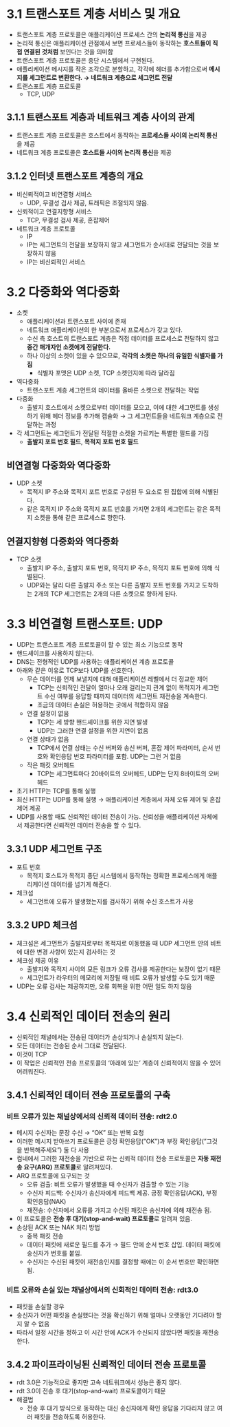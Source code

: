 # 3.1 트랜스포트 계층 서비스 및 개요

- 트랜스포트 계층 프로토콜은 애플리케이션 프로세스 간의 **논리적 통신**을 제공
- 논리적 통신은 애플리케이션 관점에서 보면 프로세스들이 동작하는 **호스트들이 직접 연결된 것처럼** 보인다는 것을 의미함
- 트랜스포트 계층 프로토콜은 종단 시스템에서 구현된다.
- 애플리케이션 메시지를 작은 조각으로 분할하고, 각각에 헤더를 추가함으로써 **메시지를 세그먼트로 변환한다. → 네트워크 계층으로 세그먼트 전달**
- 트랜스포트 계층 프로토콜
    - TCP, UDP

## 3.1.1 트랜스포트 계층과 네트워크 계층 사이의 관계

- 트랜스포트 계층 프로토콜은 호스트에서 동작하는 **프로세스들 사이의 논리적 통신**을 제공
- 네트워크 계층 프로토콜은 **호스트들 사이의 논리적 통신**을 제공

## 3.1.2  인터넷 트랜스포트 계층의 개요

- 비신뢰적이고 비연결형 서비스
    - UDP, 무결성 검사 제공, 트래픽은 조절되지 않음.
- 신뢰적이고 연결지향형 서비스
    - TCP, 무결성 검사 제공, 혼잡제어
- 네트워크 계층 프로토콜
    - IP
    - IP는 세그먼트의 전달을 보장하지 않고 세그먼트가 순서대로 전달되는 것을 보장하지 않음
    - IP는 비신뢰적인 서비스

# 3.2 다중화와 역다중화

- 소켓
    - 애플리케이션과 트랜스포트 사이에 존재
    - 네트워크 애플리케이션의 한 부분으로서 프로세스가 갖고 있다.
    - 수신 측 호스트의 트랜스포트 계층은 직접 데이터를 프로세스로 전달하지 않고 **중간 매개자인 소켓에게 전달한다.**
    - 하나 이상의 소켓이 있을 수 있으므로, **각각의 소켓은 하나의 유일한 식별자를 가짐**
        - 식별자 포맷은 UDP 소켓, TCP 소켓인지에 따라 달라짐
- 역다중화
    - 트랜스포트 계층 세그먼트의 데이터를 올바른 소켓으로 전달하는 작업
- 다중화
    - 출발지 호스트에서 소켓으로부터 데이터를 모으고, 이에 대한 세그먼트를 생성하기 위해 헤더 정보를 추가해 캡슐화 → 그 세그먼트들을 네트워크 계층으로 전달하는 과정
- 각 세그먼트는 세그먼트가 전달된 적절한 소켓을 가르키는 특별한 필드를 가짐
    - **출발지 포트 번호 필드**, **목적지 포트 번호 필드**

## 비연결형 다중화와 역다중화

- UDP 소켓
    - 목적지 IP 주소와 목적지 포트 번호로 구성된 두 요소로 된 집합에 의해 식별된다.
    - 같은 목적지 IP 주소와 목적지 포트 번호를 가지면 2개의 세그먼트는 같은 목적지 소켓을 통해 같은 프로세스로 향한다.

## 연결지향형 다중화와 역다중화

- TCP 소켓
    - 출발지 IP 주소, 출발지 포트 번호, 목적지 IP 주소, 목적지 포트 번호에 의해 식별된다.
    - UDP와는 달리 다른 출발지 주소 또는 다른 출발지 포트 번호를 가지고 도착하는 2개의 TCP 세그먼트는 2개의 다른 소켓으로 향하게 된다.

# 3.3 비연결형 트랜스포트: UDP

- UDP는 트랜스포트 계층 프로토콜이 할 수 있는 최소 기능으로 동작
- 핸드셰이크를 사용하지 않는다.
- DNS는 전형적인 UDP를 사용하는 애플리케이션 계층 프로토콜
- 아래와 같은 이유로 TCP보다 UDP를 선호한다.
    - 무슨 데이터를 언제 보낼지에 대해 애플리케이션 레벨에서 더 정교한 제어
        - TCP는 신뢰적인 전달이 얼마나 오래 걸리는지 관계 없이 목적지가 세그먼트 수신 여부를 응답할 때까지 데이터의 세그먼트 재전송을 계속한다.
        - 조금의 데이터 손실은 허용하는 곳에서 적합하지 않음
    - 연결 설정이 없음
        - TCP는 세 방향 핸드셰이크를 위한 지연 발생
        - UDP는 그러한 연결 설정을 위한 지연이 없음
    - 연결 상태가 없음
        - TCP에서 연결 상태는 수신 버퍼와 송신 버퍼, 혼잡 제어 파라미터, 순서 번호와 확인응답 번호 파라미터를 포함. UDP는 그런 거 없음
    - 작은 패킷 오버헤드
        - TCP는 세그먼트마다 20바이트의 오버헤드, UDP는 단지 8바이트의 오버헤드
- 초기 HTTP는 TCP를 통해 실행
- 최신 HTTP는 UDP를 통해 실행 → 애플리케이션 계층에서 자체 오류 제어 및 혼잡 제어 제공
- UDP를 사용할 때도 신뢰적인 데이터 전송이 가능. 신뢰성을 애플리케이션 자체에서 제공한다면 신뢰적인 데이터 전송을 할 수 있다.

## 3.3.1 UDP 세그먼트 구조

- 포트 번호
    - 목적지 호스트가 목적지 종단 시스템에서 동작하는 정확한 프로세스에게 애플리케이션 데이터를 넘기게 해준다.
- 체크섬
    - 세그먼트에 오류가 발생했는지를 검사하기 위해 수신 호스트가 사용

## 3.3.2 UPD 체크섬

- 체크섬은 세그먼트가 출발지로부터 목적지로 이동했을 때 UDP 세그먼트 안의 비트에 대한 변경 사항이 있는지 검사하는 것
- 체크섬 제공 이유
    - 출발지와 목적지 사이의 모든 링크가 오류 검사를 제공한다는 보장이 없기 때문
    - 세그먼트가 라우터의 메모리에 저장될 때 비트 오류가 발생할 수도 있기 때문
- UDP는 오류 검사는 제공하지만, 오류 회복을 위한 어떤 일도 하지 않음

# 3.4 신뢰적인 데이터 전송의 원리

- 신뢰적인 채널에서는 전송된 데이터가 손상되거나 손실되지 않는다.
- 모든 데이터는 전송된 순서 그대로 전달된다.
- 이것이 TCP
- 이 작업은 신뢰적인 전송 프로토콜의 ‘아래에 있는’ 계층이 신뢰적이지 않을 수 있어 어려워진다.

## 3.4.1 신뢰적인 데이터 전송 프로토콜의 구축

### 비트 오류가 있는 채널상에서의 신뢰적 데이터 전송: rdt2.0

- 메시지 수신자는 문장 수신 → “OK” 또는 반복 요청
- 이러한 메시지 받아쓰기 프로토콜은 긍정 확인응답(”OK”)과 부정 확인응답(”그것을 반복해주세요”) 둘 다 사용
- 컴네에서 그러한 재전송을 기반으로 하는 신뢰적 데이터 전송 프로토콜은 **자동 재전송 요구(ARQ) 프로토콜**로 알려져있다.
- ARQ 프로토콜에 요구되는 것
    - 오류 검출: 비트 오류가 발생했을 때 수신자가 검출할 수 있는 기능
    - 수신자 피드백: 수신자가 송신자에게 피드백 제공. 긍정 확인응답(ACK), 부정 확인응답(NAK)
    - 재전송: 수신자에서 오류를 가지고 수신된 패킷은 송신자에 의해 재전송 됨.
- 이 프로토콜은 **전송 후 대기(stop-and-wait) 프로토콜**로 알려져 있음.
- 손상된 ACK 또는 NAK 처리 방법
    - 중복 패킷 전송
    - 데이터 패킷에 새로운 필드를 추가 → 필드 안에 순서 번호 삽입. 데이터 패킷에 송신자가 번호를 붙임.
    - 수신자는 수신된 패킷이 재전송인지를 결정할 때에는 이 순서 번호만 확인하면 됨.

### 비트 오류와 손실 있는 채널상에서의 신회적인 데이터 전송: rdt3.0

- 패킷을 손실할 경우
- 송신자가 어떤 패킷을 손실했다는 것을 확신하기 위해 얼마나 오랫동안 기다려야 할지 알 수 없음
- 따라서 일정 시간을 정하고 이 시간 안에 ACK가 수신되지 않았다면 패킷을 재전송한다.

## 3.4.2 파이프라이닝된 신뢰적인 데이터 전송 프로토콜

- rdt 3.0은 기능적으로 좋지만 고속 네트워크에서 성능은 좋지 않다.
- rdt 3.0이 전송 후 대기(stop-and-wait) 프로토콜이기 때문
- 해결법
    - 전송 후 대기 방식으로 동작하는 대신 송신자에게 확인 응답을 기다리지 않고 여러 패킷을 전송하도록 허용한다.
